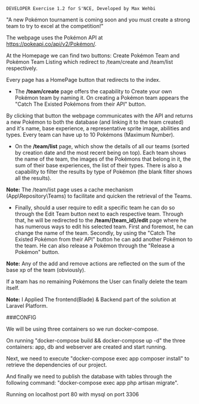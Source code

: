     DEVELOPER Exercise 1.2 for S'NCE, Developed by Max Wehbi

"A new Pokémon tournament is coming soon and you must create a strong team to try to excel at the competition!"

The webpage uses the Pokémon API at https://pokeapi.co/api/v2/Pokémon/.

At the Homepage we can find two buttons:
Create Pokémon Team and Pokémon Team Listing which redirect to /team/create and /team/list respectively.

Every page has a HomePage button that redirects to the index.

 - The **/team/create** page offers the capability to Create your own Pokémon team by naming it.
On creating a Pokémon team appears the "Catch The Existed Pokémons from their API" button.

By clicking that button the webpage communicates with the API and returns a new Pokémon to both
the database (and linking it to the team created) and it's name, base experience, a representative sprite image, abilities and types.
Every team can have up to 10 Pokémons (Maximum Number).

 - On the **/team/list** page, which show the details of all our teams (sorted by creation date and the most recent being on top).
Each team shows the name of the team, the images of the Pokémons that belong in it, the sum of their base experiences, the list of their types.
There is also a capability to filter the results by type of Pokémon (the blank filter shows all the results).

**Note:** The /team/list page uses a cache mechanism (App\Repository\Teams) to facilitate and quicken the retrieval of the Teams.

 - Finally, should a user require to edit a specific team he can do so through the Edit Team button next to each respective team.
Through that, he will be redirected to the **/team/{team_id}/edit** page where he has numerous ways to edit his selected team.
First and foremost, he can change the name of the team. Secondly, by using the "Catch The Existed Pokémon from their API" button he can add another Pokémon to the team.
He can also release a Pokémon through the "Release a Pokémon" button.

**Note:** Any of the add and remove actions are reflected on the sum of the base xp of the team (obviously).

If a team has no remaining Pokémons the User can finally delete the team itself.

**Note:** I Applied The frontend(Blade) & Backend part of the solution at Laravel Platform.

###CONFIG

We will be using three containers so we run docker-compose.

On running "docker-compose build && docker-compose up -d" the three containers: app, db and webserver are created and start running.

Next, we need to execute "docker-compose exec app composer install" to retrieve the dependencies of our project.

And finally we need to publish the database with tables through the following command: "docker-compose exec app php artisan migrate".

Running on localhost port 80 with mysql on port 3306



